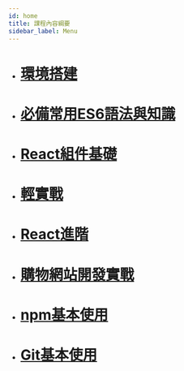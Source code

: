 ```yaml
---
id: home
title: 課程內容綱要
sidebar_label: Menu
---
```


- # [環境搭建](./CreateProject)
- # [必備常用ES6語法與知識](./ES6)
<!-- 多加一個this比較表 -->
- # [React組件基礎](./ReactBuildUI)
- # [輕實戰]()
- # [React進階]()
- # [購物網站開發實戰]()
- # [npm基本使用](./doc.md)
- # [Git基本使用]()